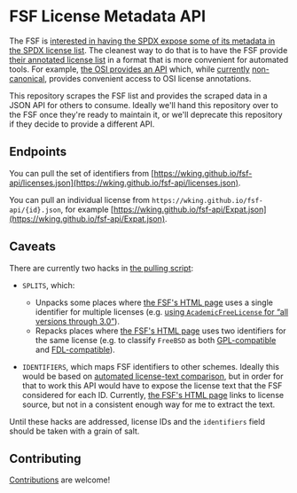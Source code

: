 # FSF License Metadata API

The FSF is [interested in having the SPDX expose some of its metadata in the SPDX license list][fsf-api].
The cleanest way to do that is to have the FSF provide [their annotated license list][fsf-list] in a format that is more convenient for automated tools.
For example, [the OSI provides an API][osi-api] which, while [currently][osi-api-noncanon-1] [non-canonical][osi-api-non-canon-2], provides convenient access to OSI license annotations.

This repository scrapes the FSF list and provides the scraped data in a JSON API for others to consume.
Ideally we'll hand this repository over to the FSF once they're ready to maintain it, or we'll deprecate this repository if they decide to provide a different API.

## Endpoints

You can pull the set of identifiers from [https://wking.github.io/fsf-api/licenses.json](https://wking.github.io/fsf-api/licenses.json).

You can pull an individual license from `https://wking.github.io/fsf-api/{id}.json`, for example [https://wking.github.io/fsf-api/Expat.json](https://wking.github.io/fsf-api/Expat.json).

## Caveats

There are currently two hacks in [the pulling script](pull.py):

* `SPLITS`, which:

    * Unpacks some places where [the FSF's HTML page][fsf-list] uses a single identifier for multiple licenses (e.g. [using `AcademicFreeLicense` for “all versions through 3.0”][fsf-afl]).
    * Repacks places where [the FSF's HTML page][fsf-list] uses two identifiers for the same license (e.g. to classify `FreeBSD` as both [GPL-compatible][fsf-freebsd-gpl] and [FDL-compatible][fsf-freebsd-fdl]).

* `IDENTIFIERS`, which maps FSF identifiers to other schemes.
    Ideally this would be based on [automated license-text comparison][automated-matching], but in order for that to work this API would have to expose the license text that the FSF considered for each ID.
    Currently, [the FSF's HTML page][fsf-list] links to license source, but not in a consistent enough way for me to extract the text.

Until these hacks are addressed, license IDs and the `identifiers` field should be taken with a grain of salt.

## Contributing

[Contributions](CONTRIBUTING.md) are welcome!

[automated-matching]: https://github.com/spdx/license-list-XML/issues/418
[fsf-afl]: https://www.gnu.org/licenses/license-list.html#AcademicFreeLicense
[fsf-api]: https://lists.spdx.org/pipermail/spdx-legal/2017-October/002281.html
[fsf-freebsd-fdl]: https://www.gnu.org/licenses/license-list.html#FreeBSDDL
[fsf-freebsd-gpl]: https://www.gnu.org/licenses/license-list.html#FreeBSD
[fsf-list]: https://www.gnu.org/licenses/license-list.html
[osi-api-non-canon-2]: https://github.com/OpenSourceOrg/licenses/issues/47
[osi-api-noncanon-1]: https://github.com/OpenSourceOrg/licenses/tree/f7ff223f9694ca0d5114fc82e43c74b5c5087891#is-this-authoritative
[osi-api]: https://api.opensource.org/
